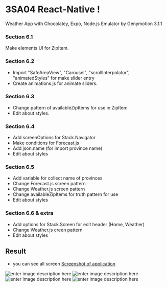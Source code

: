 # 3SA04 React-Native !
Weather App with Chocolatey, Expo, Node.js 
Emulator by Genymotion 3.1.1

### Section 6.1

Make elements UI  for ZipItem.

### Section 6.2 

- Import "SafeAreaView", "Carousel", "scrollInterpolator", "animatedStyles"
for make slider entry
- Create animations.js for animate sliders.

### Section 6.3
- Change pattern of availableZipItems for use in ZipItem
- Edit about styles.

### Section 6.4

- Add screenOptions for Stack.Navigator
- Make conditions for Forecast.js
- Add json.name (for import province name)
- Edit about styles

 

### Section 6.5

- Add variable for collect name of provinces
- Change Forecast.js screen pattern
- Change Weather.js screen pattern
- Change availableZipItems for truth pattern for use
- Edit about styles


### Section 6.6 & extra 

- Add options for Stack.Screen for edit header (Home, Weather)
- Change Weather.js creen pattern
- Edit about styles
## Result
- you can see all screen [Screenshot of application](https://drive.google.com/drive/folders/1JI2jmHseVAjtVLaHEgxFzCJ1e012H_AS?usp=sharing)

 ![enter image description here](https://lh3.googleusercontent.com/RyJkiEDqiAtKORqXYtN3_4ttTMNMsX8rc2Oi5RC76dQ-YOAK5JYv8uiX_7iOgIzi7pvzzShbxcH40Qw9xT8Xz5QtAF_rJYeMgEfImvljz6aeR4J9i06kCWrLV09ChRDrmRuTlolhsF2CcLhnyPv01YoOV3dC_tV_2hy8KaUwscj55LKrVVyFtgE-yqpgs9V3XSkgcCJ1Ql2rljCo-_W7xKUeVISfw_4GuTrOzLFQQnrf4rKoKzVkpXJSDYBdFVwV2Y-vb18Rb3x-asO4gRFa-Ur4QRVcQmc4tsg5PELagzqcTO5MXHOqrftNrAmS8eg1qq-cyS1dHjI3f7e1ipRO-Rdy_zIRlLdo1BsE2P3rGG9RnuD2lR6qNF5uWRqNzOVX1SdwS1yOtdgPxSgZ2zFc1G0ByxvWBXmw__TIzOctQ14RL4GTgluwHhWf5H3zozXGy3LPx69TSpBq1Bo8LMq-4qKvw9--9HyxfdrblLbpp6ZoFjePuZPET0IF-jTP_e3R2Pz_VbrdQyeWGiQrraFqSZ3r7RL2l_Kng8tMoLFA39c3WOYj_tn01t-EHDUw88o6-LK_t8r_bpoyD5kXq2KULDHjuy1RV0IiFBHqa1TyI7DEo8bh0A4d0em6Ge9RSgCjtHjdV1KFAdFejvqaX8xXSIA4EpDRP0wDOsX1rjaD_cbIHdkOERsml1i9Gc7DKQ=w270-h480-no?authuser=0)    ![enter image description here](https://lh3.googleusercontent.com/InKO0j0_ll52x6R1xmGYka3GeUhxvhikqk54-zNZqEUt1rPwr7aQvf1a3Yjr_A-hB3QLLYnukyTjslN_FN56hHVMdTw26e27AMF5mCu0iMg1jf-hmk-RyVm8CxFuf_jd2w9w2pPkpthYlQelEcww4zHGmvh-pUOrs0oUCIbtkmydS1S7T4zsCP4pW-R8QvTwAGz91uEvmPyjgv6T0bB0eVbww03MCI28aSNYLsUkR2CNdYmrjQySWRmr6K9oW0u01LVAJbeWMxnE5NPRvgev8TAAneQn-RvWISpnFK6c8SY662vWPOTdNloX5w0M4fXejEZgAb54Pwg9lnujU0LOpfOHf4i52VOEwq79sXMNrVtESEvoNm3rnRVbUgdy98xgTDhrkDnatl0HnN8sg9o6qvA7zbl8eHh0kj-LvsRir72ea-kPkfZgFU2hVcF2EuWaZjkNRfXNJEH21M89pceSunKmbzFJteiP5WlykmbGPFlhtFl3U26log4pM1rMXhenHunsapzhG97BauNCxykfUtC9oN18U1wB4229RE9RKlw6ASAqan1r_zeSaQexiyuAMV-yC5ISc8HIG4zt4ewaii2nZhcPq86j-cLrFfh8aTYGYeblUOYFUNLmcJQsJCc-r5EbOv3PstBvM9QW7yu97LhJxYwY30h_8XInnOSZmjaq2p5ZANO8XnM-lZOiXg=w270-h480-no?authuser=0)
 ![enter image description here](https://lh3.googleusercontent.com/9QKkeQp31AomCodsAvyRQNNOQl7lpiOVswbY0-lAyohy4brhSzROHHhuKT8m6-AlVhVXdMnV67pMU39996DMENzzcGV0jtQYvO9AQl756huKHTbV0PX1wqN6XiCiG75-WtlI-H0C8TKGdSQ5fZpygb7iv5N5BWcjDaHcXT1az_RdqZquYrkXo5fsRPT6ddbiDAyF7cutZlEbn4WYK3Qisd6erBVi7AM1osYNY_j_d8ZeJM9D_d2MZ6uOtJzZUw4TvYkyGYERm_4l-HtYcr_9OL8VwLUrAdiLVCAtjyopEjJ-TtY46rE14lHEoGXwLGYZQMATcJlEoZEDvR79fmf3zWCuqM_Keao4BxiTcRHjDPg9z-eas4R9f_4FGdzs5RCcnNwpwINqDUSlmbSVYeSoj8XM_zx4bUl3uR15l8e7p5xYWtuhY2gMKvpnciWvADQVuykrdSqI7mrbzsHlu9Aw7oG9THj1MWizTHEd8_4boHP9ef4cYz1KPqdrZth43iT-XiFFESFwaxsk8iTDht6JP-dIonVvlBnWGvEnSo5ujT364AEfeUw7NNgwaS-JiOnRNS5xRfkVUrIuDZK4buq8vd_I8_ZCAJmG4Bp5XTqTsgzwNEMmXKXN7A-K-2p3MgXy2Mul9RIc_VMl6w5jxPyrP3CmdemcHFxp4imqsHgrnvA1QZDGUvvAKffHSHb8CA=w270-h480-no?authuser=0) ![enter image description here](https://lh3.googleusercontent.com/E6hEgqFRJpWGm1DUa8CoiJd48Tw04ZCxCxfmvnE8wzqksefPJJuxJ4XMF4XDuOdnHMctMY8m0zKNUzu0KxJ7HKEHQ58gQmrucvgWnUFCg6DTrLYSmLR6tM9-O1s5Ip_pmott_gWo2KrOr19S7mDYhzcdH43Yy8v2V9dvL657TvYQRvb8drsbgkYKvJ3bng0o99hDRSkZ4Hg6DKQNKbtyRtqGuCMU-HeoJ11P1k7Of9PntUm1cUx7IIIOo0Oz2USR0N9vxGYglGa17f0DkJ1k-azrLK3RHH18WOUbGG5K62ME2yCoA6zWCSyyI8sPoGm9zO4KKAfaTPjtyXzqxE2unlKRwbkY9AlVmTcH0qqrZD_CUffw4VRkR8pkNpNfumUSXnMmihsLpR7h_tzw6JOKbvZcT42qt5xbIoveNSLwfx1uikgcrIfQq62rBQsE24DGXK3RocSHeO7EvnixGYAtIC17CrENmBRzvyqEWxWN4p1k95XgVIO_On8QfJCuXgGXLgDzxzkxHTxt3N4xQjGfMz7ffSHdNwYmpLt8NnN0xSqmPuwUaIFGX3NnfEA1i3TrWPckHoKYb48k6TL0x8_i6hI0PoFJjdJPgPAfQFEc3Nz03gB2dvU33c0IYN9_vMmnLPvjl-lexvRZhv30RCAHLEOq2eUPg1PG5uE17iq_jhOQ2Hb5KAW5cBhnYDvpFQ=w270-h480-no?authuser=0)
